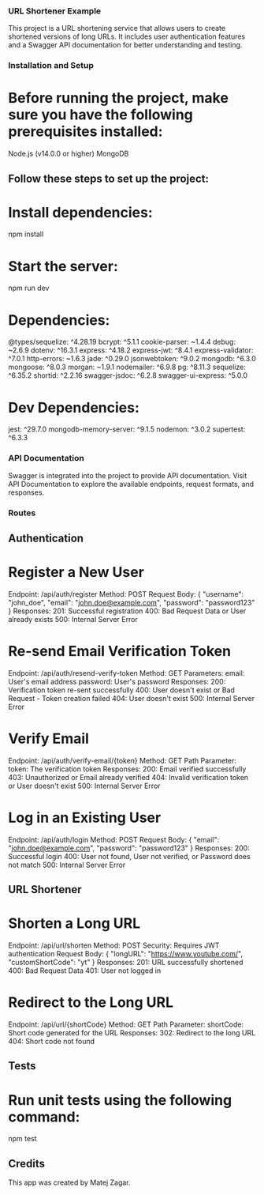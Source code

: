 ### URL Shortener Example
This project is a URL shortening service that allows users to create shortened versions of long URLs.
It includes user authentication features and a Swagger API documentation for better understanding and testing.

### Installation and Setup

# Before running the project, make sure you have the following prerequisites installed:
Node.js (v14.0.0 or higher)
MongoDB

## Follow these steps to set up the project:

# Install dependencies:
npm install

# Start the server:
npm run dev

# Dependencies:
@types/sequelize: ^4.28.19
bcrypt: ^5.1.1
cookie-parser: ~1.4.4
debug: ~2.6.9
dotenv: ^16.3.1
express: ^4.18.2
express-jwt: ^8.4.1
express-validator: ^7.0.1
http-errors: ~1.6.3
jade: ^0.29.0
jsonwebtoken: ^9.0.2
mongodb: ^6.3.0
mongoose: ^8.0.3
morgan: ~1.9.1
nodemailer: ^6.9.8
pg: ^8.11.3
sequelize: ^6.35.2
shortid: ^2.2.16
swagger-jsdoc: ^6.2.8
swagger-ui-express: ^5.0.0

# Dev Dependencies:
jest: ^29.7.0
mongodb-memory-server: ^9.1.5
nodemon: ^3.0.2
supertest: ^6.3.3


### API Documentation
Swagger is integrated into the project to provide API documentation. 
Visit API Documentation to explore the available endpoints, request formats, and responses.

### Routes
## Authentication
# Register a New User
Endpoint: /api/auth/register
Method: POST
Request Body:
{
  "username": "john_doe",
  "email": "john.doe@example.com",
  "password": "password123"
}
Responses:
201: Successful registration
400: Bad Request Data or User already exists
500: Internal Server Error

# Re-send Email Verification Token
Endpoint: /api/auth/resend-verify-token
Method: GET
Parameters:
email: User's email address
password: User's password
Responses:
200: Verification token re-sent successfully
400: User doesn't exist or Bad Request - Token creation failed
404: User doesn't exist
500: Internal Server Error

# Verify Email
Endpoint: /api/auth/verify-email/{token}
Method: GET
Path Parameter:
token: The verification token
Responses:
200: Email verified successfully
403: Unauthorized or Email already verified
404: Invalid verification token or User doesn't exist
500: Internal Server Error

# Log in an Existing User
Endpoint: /api/auth/login
Method: POST
Request Body:
{
  "email": "john.doe@example.com",
  "password": "password123"
}
Responses:
200: Successful login
400: User not found, User not verified, or Password does not match
500: Internal Server Error

## URL Shortener
# Shorten a Long URL
Endpoint: /api/url/shorten
Method: POST
Security: Requires JWT authentication
Request Body:
{
  "longURL": "https://www.youtube.com/",
  "customShortCode": "yt"
}
Responses:
201: URL successfully shortened
400: Bad Request Data
401: User not logged in
# Redirect to the Long URL
Endpoint: /api/url/{shortCode}
Method: GET
Path Parameter:
shortCode: Short code generated for the URL
Responses:
302: Redirect to the long URL
404: Short code not found

## Tests
# Run unit tests using the following command:
npm test

## Credits

This app was created by Matej Zagar.
